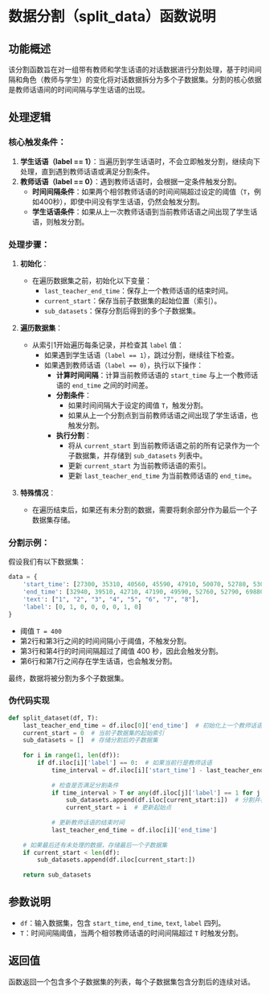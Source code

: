 
# 数据分割（split_data）函数说明

## 功能概述

该分割函数旨在对一组带有教师和学生话语的对话数据进行分割处理，基于时间间隔和角色（教师与学生）的变化将对话数据拆分为多个子数据集。分割的核心依据是教师话语间的时间间隔与学生话语的出现。

## 处理逻辑

### 核心触发条件：

1. **学生话语（label == 1）**：当遍历到学生话语时，不会立即触发分割，继续向下处理，直到遇到教师话语或满足分割条件。
2. **教师话语（label == 0）**：遇到教师话语时，会根据一定条件触发分割。
   - **时间间隔条件**：如果两个相邻教师话语的时间间隔超过设定的阈值（`T`，例如400秒），即使中间没有学生话语，仍然会触发分割。
   - **学生话语条件**：如果从上一次教师话语到当前教师话语之间出现了学生话语，则触发分割。

### 处理步骤：

1. **初始化**：
   - 在遍历数据集之前，初始化以下变量：
     - `last_teacher_end_time`：保存上一个教师话语的结束时间。
     - `current_start`：保存当前子数据集的起始位置（索引）。
     - `sub_datasets`：保存分割后得到的多个子数据集。

2. **遍历数据集**：
   - 从索引1开始遍历每条记录，并检查其 `label` 值：
     - 如果遇到学生话语（`label == 1`），跳过分割，继续往下检查。
     - 如果遇到教师话语（`label == 0`），执行以下操作：
       - **计算时间间隔**：计算当前教师话语的 `start_time` 与上一个教师话语的 `end_time` 之间的时间差。
       - **分割条件**：
         - 如果时间间隔大于设定的阈值 `T`，触发分割。
         - 如果从上一个分割点到当前教师话语之间出现了学生话语，也触发分割。
       - **执行分割**：
         - 将从 `current_start` 到当前教师话语之前的所有记录作为一个子数据集，并存储到 `sub_datasets` 列表中。
         - 更新 `current_start` 为当前教师话语的索引。
         - 更新 `last_teacher_end_time` 为当前教师话语的 `end_time`。

3. **特殊情况**：
   - 在遍历结束后，如果还有未分割的数据，需要将剩余部分作为最后一个子数据集存储。

### 分割示例：

假设我们有以下数据集：

```python
data = {
    'start_time': [27300, 35310, 40560, 45590, 47910, 50070, 52780, 53000],
    'end_time': [32940, 39510, 42710, 47190, 49590, 52760, 52790, 69880],
    'text': ["1", "2", "3", "4", "5", "6", "7", "8"],
    'label': [0, 1, 0, 0, 0, 0, 1, 0]
}
```

- 阈值 `T = 400`
- 第2行和第3行之间的时间间隔小于阈值，不触发分割。
- 第3行和第4行的时间间隔超过了阈值 400 秒，因此会触发分割。
- 第6行和第7行之间存在学生话语，也会触发分割。

最终，数据将被分割为多个子数据集。

### 伪代码实现

```python
def split_dataset(df, T):
    last_teacher_end_time = df.iloc[0]['end_time']  # 初始化上一个教师话语的结束时间
    current_start = 0  # 当前子数据集的起始索引
    sub_datasets = []  # 存储分割后的子数据集
    
    for i in range(1, len(df)):
        if df.iloc[i]['label'] == 0:  # 如果当前行是教师话语
            time_interval = df.iloc[i]['start_time'] - last_teacher_end_time  # 计算时间间隔
            
            # 检查是否满足分割条件
            if time_interval > T or any(df.iloc[j]['label'] == 1 for j in range(current_start, i)):
                sub_datasets.append(df.iloc[current_start:i])  # 分割并存储子数据集
                current_start = i  # 更新起始点
            
            # 更新教师话语的结束时间
            last_teacher_end_time = df.iloc[i]['end_time']
    
    # 如果最后还有未处理的数据，存储最后一个子数据集
    if current_start < len(df):
        sub_datasets.append(df.iloc[current_start:])
    
    return sub_datasets
```

## 参数说明

- `df`：输入数据集，包含 `start_time`, `end_time`, `text`, `label` 四列。
- `T`：时间间隔阈值，当两个相邻教师话语的时间间隔超过 `T` 时触发分割。

## 返回值

函数返回一个包含多个子数据集的列表，每个子数据集包含分割后的连续对话。

